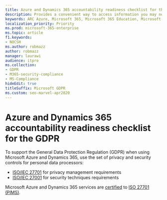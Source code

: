 ```yaml
---
title: Azure and Dynamics 365 accountability readiness checklist for the GDPR
description: Provides a convenient way to access information you may need to support GDPR when using Microsoft Azure.
keywords: ARC Azure, Microsoft 365, Microsoft 365 Education, Microsoft 365 documentation, GDPR
localization_priority: Priority
ms.prod: microsoft-365-enterprise
ms.topic: article
f1.keywords:
- NOCSH
ms.author: robmazz
author: robmazz
manager: laurawi
audience: itpro
ms.collection: 
- GDPR
- M365-security-compliance
- MS-Compliance
hideEdit: true
titleSuffix: Microsoft GDPR
ms.custom: seo-marvel-apr2020
---
```


# Azure and Dynamics 365 accountability readiness checklist for the GDPR

To support the General Data Protection Regulation (GDPR) when using Microsoft Azure and Dynamics 365, use the set of privacy and security controls for personal data processors:

- [ISO/IEC 27701](https://shop.bsigroup.com/ProductDetail?pid=000000000030351736) for privacy management requirements
- [ISO/IEC 27001](https://shop.bsigroup.com/ProductDetail?pid=000000000030347472) for security techniques requirements

Microsoft Azure and Dynamics 365 services are [certified](https://servicetrust.microsoft.com/ViewPage/MSComplianceGuideV3?command=Download&downloadType=Document&downloadId=00af6c3e-7f3e-4e0d-8b0e-79f45ef2cef1&tab=7027ead0-3d6b-11e9-b9e1-290b1eb4cdeb&docTab=7027ead0-3d6b-11e9-b9e1-290b1eb4cdeb_ISO_Reports) to [ISO 27701 (PIMS)](offering-iso-27701.md).
